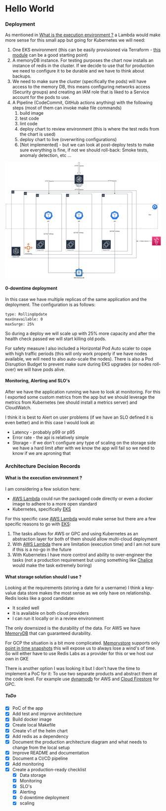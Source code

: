 # Hello World


### Deployment

As mentioned in [What is the execution environment ?](What_is_the_execution_environment_?) a Lambda would make more sense for this small app but going for Kubernetes we will need:

1) One EKS environment (this can be easily provisioned via Terraform - [this module](https://registry.terraform.io/modules/terraform-aws-modules/eks/aws/latest) can be a good starting point)
2) A memoryDB instance. For testing purposes the chart now installs an instance of redis in the cluster. If we decide to use that for production we need to configure it to be durable and we have to think about backups.
3) We need to make sure the cluster (specifically the pods) will have access to the memory DB, this means configuring networks access (Security groups) and creating an IAM role that is liked to a Service account for the pods to use.
4) A Pipeline (CodeCommit, GitHub actions anything) with the following steps (most of them can invoke make file commands)
   1) build image
   2) test code
   3) lint code
   4) deploy chart to review environment (this is where the test redis from the chart is used)
   5) deploy chart to live (overwriting configurations)
   7) [Not implemented] - but we can look at post-deploy tests to make sure everything is fine, if not we should roll-back: Smoke tests, anomaly detection, etc ...

![System diagram](./rev-deployment.png)

#### 0-downtime deployment

In this case we have multiple replicas of the same application and the deployment. The configuration is as follows:
```
type: RollingUpdate
maxUnavailable: 0
maxSurge: 25%
```
So during a deploy we will scale up with 25% more capacity and after the health check passed we will start killing old pods.

For safety measure I also included a Horizontal Pod Auto scaler to cope with high traffic periods (this will only work properly if we have nodes available, we will need to also auto-scale the nodes).
There is also a Pod Disruption Budget to prevent make sure during EKS upgrades (or nodes roll-over) we will have pods alive.

#### Monitoring, Alerting and SLO's

After we have the application running we have to look at monitoring. For this I exported some custom metrics from the app but we should leverage the metrics from Kubernetes (we should install a metrics server) and CloudWatch.

I think it is best to Alert on user problems (if we have an SLO defined it is even better) and in this case I would look at:

* Latency - probably p99 or p95
* Error rate - the api is relatively simple
* Storage - if we don't configure any type of scaling on the storage side we have a hard limit after with we know the app will fail so we need to know if we are aproning that


### Architecture Decision Records


#### What is the execution environment ?

I am considering a few solution here:

* [AWS Lambda](https://aws.amazon.com/lambda/) could run the packaged code directly or even a docker image to adhere to a more open standard
* Kubernetes, specifically [EKS](https://aws.amazon.com/eks/)


For this specific case [AWS Lambda](https://aws.amazon.com/lambda/) would make sense but there are a few specific reasons to go with [EKS](https://aws.amazon.com/eks/):

1) The tasks allows for AWS or GPC and using Kubernetes as an abstraction layer for both of them should allow multi-cloud deployment
2) With [AWS Lambda](https://aws.amazon.com/lambda/) there are limitation (execution time) and I am not sure if this is a no-go in the future
3) With Kubernetes I have more control and ability to over-engineer the tasks (not a production requirement but using something like [Chalice](https://aws.github.io/chalice/index.html) would make the task extremely boring)


#### What storage solution should I use ?

Looking at the requirements (storing a date for a username) I think a key-value data store makes the most sense as we only have on relationship.
Redis looks like a good candidate:

* It scaled well
* It is available on both cloud providers
* I can run it locally or in a review environment

The only downsized is the durability of the data.
For AWS we have [MemoryDB](https://aws.amazon.com/memorydb/) that can guaranteed durability.

For GCP the situation is a bit more complicated.
[Memorystore](https://cloud.google.com/memorystore/docs/redis/redis-overview) supports only [point in time snapshots](https://cloud.google.com/memorystore/docs/redis/redis-overview#differences_between_managed_and_open_source_redis) this will expose us to always lose a wind's of time.
So will either have to use Redis Labs as a provider for this or we host our own in GKE


There is another option I was looking it but I don't have the time to implement a PoC for it:
To use two separate products and abstract them at the code level. For example use [dynamodb](https://aws.amazon.com/dynamodb/) for AWS and [Cloud Firestore](https://firebase.google.com/docs/firestore) for GPC.

##### ToDo

- [x] PoC of the app
- [x] Add test and improve architecture
- [x] Build docker image
- [x] Create local Makefile
- [x] Create v1 of the helm chart
- [x] Add redis as a dependency
- [x] Document the production architecture diagram and what needs to change from the local setup
- [x] Improve README and documentation
- [x] Document a CI/CD pipeline
- [x] Add monitoring
- [x] Create a production-ready checklist
  - [x] Data storage
  - [x] Monitoring
  - [x] SLO's
  - [x] Alerting
  - [x] 0 downtime deployment
  - [x] scaling
